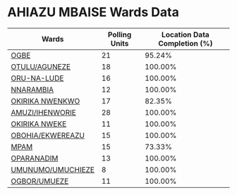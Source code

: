 
# AHIAZU MBAISE Wards Data

| Wards | Polling Units | Location Data Completion (%) |
| ---- | ----- | ------- |
| [OGBE](./wards/3361-ogbe) | 21 | 95.24% |
| [OTULU/AGUNEZE](./wards/3362-otulu/aguneze) | 18 | 100.00% |
| [ORU-NA-LUDE](./wards/3363-oru-na-lude) | 16 | 100.00% |
| [NNARAMBIA](./wards/3364-nnarambia) | 12 | 100.00% |
| [OKIRIKA NWENKWO](./wards/3365-okirika-nwenkwo) | 17 | 82.35% |
| [AMUZI/IHENWORIE](./wards/3366-amuzi/ihenworie) | 28 | 100.00% |
| [OKIRIKA NWEKE](./wards/3367-okirika-nweke) | 11 | 100.00% |
| [OBOHIA/EKWEREAZU](./wards/3368-obohia/ekwereazu) | 15 | 100.00% |
| [MPAM](./wards/3369-mpam) | 15 | 73.33% |
| [OPARANADIM](./wards/3370-oparanadim) | 13 | 100.00% |
| [UMUNUMO/UMUCHIEZE](./wards/3371-umunumo/umuchieze) | 8 | 100.00% |
| [OGBOR/UMUEZE](./wards/3372-ogbor/umueze) | 11 | 100.00% |




